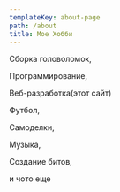 ```yaml
---
templateKey: about-page
path: /about
title: Мое Хобби
---
```

Сборка головоломок,

Программирование,

Веб-разработка(этот сайт)

Футбол,

Самоделки,

Музыка,

Создание битов,

и чото еще
